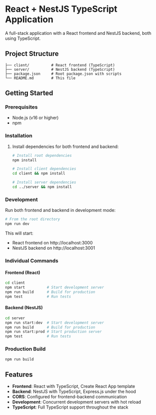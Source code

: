 # React + NestJS TypeScript Application

A full-stack application with a React frontend and NestJS backend, both using TypeScript.

## Project Structure

```
├── client/          # React frontend (TypeScript)
├── server/          # NestJS backend (TypeScript)
├── package.json     # Root package.json with scripts
└── README.md        # This file
```

## Getting Started

### Prerequisites

- Node.js (v16 or higher)
- npm

### Installation

1. Install dependencies for both frontend and backend:
   ```bash
   # Install root dependencies
   npm install
   
   # Install client dependencies
   cd client && npm install
   
   # Install server dependencies
   cd ../server && npm install
   ```

### Development

Run both frontend and backend in development mode:

```bash
# From the root directory
npm run dev
```

This will start:
- React frontend on http://localhost:3000
- NestJS backend on http://localhost:3001

### Individual Commands

#### Frontend (React)
```bash
cd client
npm start          # Start development server
npm run build      # Build for production
npm test           # Run tests
```

#### Backend (NestJS)
```bash
cd server
npm run start:dev  # Start development server
npm run build      # Build for production
npm run start:prod # Start production server
npm test           # Run tests
```

### Production Build

```bash
npm run build
```

## Features

- **Frontend**: React with TypeScript, Create React App template
- **Backend**: NestJS with TypeScript, Express.js under the hood
- **CORS**: Configured for frontend-backend communication
- **Development**: Concurrent development servers with hot reload
- **TypeScript**: Full TypeScript support throughout the stack